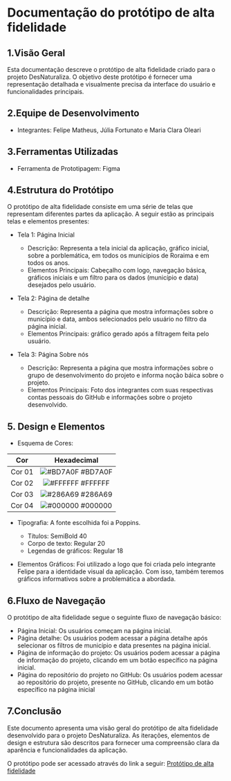 # Documentação do protótipo de alta fidelidade 

## 1.Visão Geral

Esta documentação descreve o protótipo de alta fidelidade criado para o projeto DesNaturaliza. O objetivo deste protótipo é fornecer uma representação detalhada e visualmente precisa da interface do usuário e funcionalidades principais.

## 2.Equipe de Desenvolvimento

- Integrantes: Felipe Matheus, Júlia Fortunato e Maria Clara Oleari 

## 3.Ferramentas Utilizadas

- Ferramenta de Prototipagem: Figma

## 4.Estrutura do Protótipo

O protótipo de alta fidelidade consiste em uma série de telas que representam diferentes partes da aplicação. A seguir estão as principais telas e elementos presentes:

- Tela 1: Página Inicial
    - Descrição: Representa a tela inicial da aplicação, gráfico inicial, sobre a porblemática, em todos os municípios de Roraima e em todos os anos.
    - Elementos Principais: Cabeçalho com logo, navegação básica, gráficos iniciais e um filtro para os dados (município e data) desejados pelo usuário.

- Tela 2: Página de detalhe
    - Descrição: Representa a página que mostra informações sobre o município e data, ambos selecionados pelo usuário no filtro da página inicial.
    - Elementos Principais: gráfico gerado após a filtragem feita pelo usuário.

- Tela 3: Página Sobre nós 
    - Descrição: Representa a página que mostra informações sobre o grupo de desenvolvimento do projeto e informa noção báica sobre o projeto.
    - Elementos Principais: Foto dos integrantes com suas respectivas contas pessoais do GitHub e informações sobre o projeto desenvolvido.

## 5. Design e Elementos

- Esquema de Cores: 

| Cor               | Hexadecimal                                                |
| :-----------------: | :----------------------------------------------------------------: |
| Cor 01      | ![#BD7A0F](https://via.placeholder.com/10/BD7A0F?text=+) #BD7A0F |
| Cor 02       | ![#FFFFFF](https://via.placeholder.com/10/FFFFFF?text=+) #FFFFFF |
| Cor 03       | ![#286A69](https://via.placeholder.com/10/286A69?text=+) #286A69 |
| Cor 04       | ![#000000](https://via.placeholder.com/10/000000?text=+) #000000 |

- Tipografia: A fonte escolhida foi a Poppins. 
    - Títulos: SemiBold 40
    - Corpo de texto: Regular 20
    - Legendas de gráficos: Regular 18


- Elementos Gráficos: 
Foi utilizado a logo que foi criada pelo integrante Felipe para a identidade visual da aplicação. Com isso, também teremos gráficos informativos sobre a problemática a abordada.

## 6.Fluxo de Navegação

O protótipo de alta fidelidade segue o seguinte fluxo de navegação básico:

- Página Inicial: Os usuários começam na página inicial.
- Página detalhe: Os usuários podem acessar a página detalhe após selecionar os filtros de município e data presentes na página inicial.
- Página de informação do projeto: Os usuários podem acessar a página de informação do projeto, clicando em um botão específico na página inicial.
- Página do repositório do projeto no GitHub: Os usuários podem acessar ao repositório do projeto, presente no GitHub, clicando em um botão específico na página inicial

## 7.Conclusão

Este documento apresenta uma visão geral do protótipo de alta fidelidade desenvolvido para o projeto DesNaturaliza. As iterações, elementos de design e estrutura são descritos para fornecer uma compreensão clara da aparência e funcionalidades da aplicação.

O protótipo pode ser acessado através do link a seguir: [Protótipo de alta fidelidade](https://www.figma.com/file/dbh2o0rMnYIn5fAcB0f8dl/querido-diario---alta-fidelidade?type=design&node-id=0%3A1&mode=design&t=od8R0QwhMGOnvMJp-1)